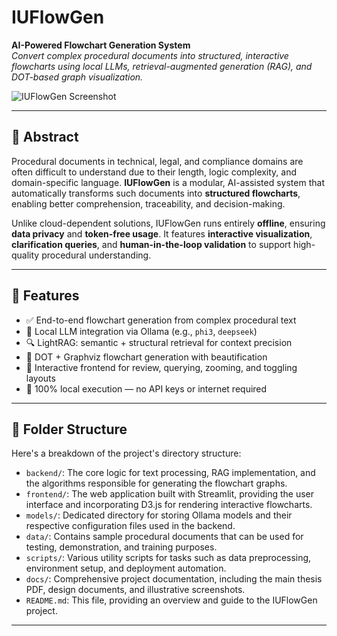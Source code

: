 # IUFlowGen

**AI-Powered Flowchart Generation System**  
_Convert complex procedural documents into structured, interactive flowcharts using local LLMs, retrieval-augmented generation (RAG), and DOT-based graph visualization._

![IUFlowGen Screenshot](./docs/sample_flowchart.png) <!-- Optional: add your image -->

---

## 📘 Abstract

Procedural documents in technical, legal, and compliance domains are often difficult to understand due to their length, logic complexity, and domain-specific language. **IUFlowGen** is a modular, AI-assisted system that automatically transforms such documents into **structured flowcharts**, enabling better comprehension, traceability, and decision-making.

Unlike cloud-dependent solutions, IUFlowGen runs entirely **offline**, ensuring **data privacy** and **token-free usage**. It features **interactive visualization**, **clarification queries**, and **human-in-the-loop validation** to support high-quality procedural understanding.

---

## 🔧 Features

- ✅ End-to-end flowchart generation from complex procedural text
- 🧠 Local LLM integration via Ollama (e.g., `phi3`, `deepseek`)
- 🔍 LightRAG: semantic + structural retrieval for context precision
- 🧰 DOT + Graphviz flowchart generation with beautification
- 🧭 Interactive frontend for review, querying, zooming, and toggling layouts
- 🔐 100% local execution — no API keys or internet required

---

## 📂 Folder Structure
Here's a breakdown of the project's directory structure:

-   `backend/`: The core logic for text processing, RAG implementation, and the algorithms responsible for generating the flowchart graphs.
-   `frontend/`: The web application built with Streamlit, providing the user interface and incorporating D3.js for rendering interactive flowcharts.
-   `models/`: Dedicated directory for storing Ollama models and their respective configuration files used in the backend.
-   `data/`: Contains sample procedural documents that can be used for testing, demonstration, and training purposes.
-   `scripts/`: Various utility scripts for tasks such as data preprocessing, environment setup, and deployment automation.
-   `docs/`: Comprehensive project documentation, including the main thesis PDF, design documents, and illustrative screenshots.
-   `README.md`: This file, providing an overview and guide to the IUFlowGen project.

---